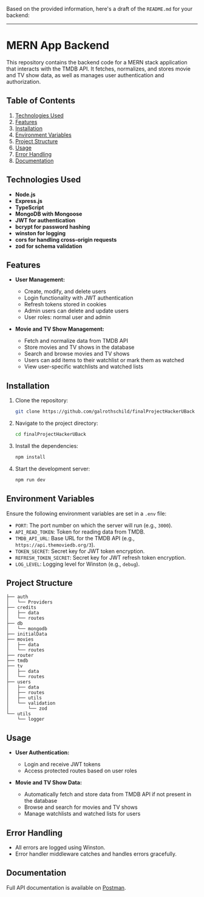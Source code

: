 Based on the provided information, here's a draft of the `README.md` for your backend:

---

# MERN App Backend

This repository contains the backend code for a MERN stack application that interacts with the TMDB API. It fetches, normalizes, and stores movie and TV show data, as well as manages user authentication and authorization.

## Table of Contents
1. [Technologies Used](#technologies-used)
2. [Features](#features)
3. [Installation](#installation)
4. [Environment Variables](#environment-variables)
5. [Project Structure](#project-structure)
6. [Usage](#usage)
7. [Error Handling](#error-handling)
8. [Documentation](#documentation)

## Technologies Used

- **Node.js**
- **Express.js**
- **TypeScript**
- **MongoDB with Mongoose**
- **JWT for authentication**
- **bcrypt for password hashing**
- **winston for logging**
- **cors for handling cross-origin requests**
- **zod for schema validation**

## Features

- **User Management:**
  - Create, modify, and delete users
  - Login functionality with JWT authentication
  - Refresh tokens stored in cookies
  - Admin users can delete and update users
  - User roles: normal user and admin

- **Movie and TV Show Management:**
  - Fetch and normalize data from TMDB API
  - Store movies and TV shows in the database
  - Search and browse movies and TV shows
  - Users can add items to their watchlist or mark them as watched
  - View user-specific watchlists and watched lists

## Installation

1. Clone the repository:
   ```sh
   git clone https://github.com/galrothschild/finalProjectHackerUBack
   ```
2. Navigate to the project directory:
   ```sh
   cd finalProjectHackerUBack
   ```
3. Install the dependencies:
   ```sh
   npm install
   ```
4. Start the development server:
   ```sh
   npm run dev
   ```

## Environment Variables

Ensure the following environment variables are set in a `.env` file:

- `PORT`: The port number on which the server will run (e.g., `3000`).
- `API_READ_TOKEN`: Token for reading data from TMDB.
- `TMDB_API_URL`: Base URL for the TMDB API (e.g., `https://api.themoviedb.org/3`).
- `TOKEN_SECRET`: Secret key for JWT token encryption.
- `REFRESH_TOKEN_SECRET`: Secret key for JWT refresh token encryption.
- `LOG_LEVEL`: Logging level for Winston (e.g., `debug`).

## Project Structure

```
├── auth
│   └── Providers
├── credits
│   ├── data
│   └── routes
├── db
│   └── mongodb
├── initialData
├── movies
│   ├── data
│   └── routes
├── router
├── tmdb
├── tv
│   ├── data
│   └── routes
├── users
│   ├── data
│   ├── routes
│   ├── utils
│   └── validation
│       └── zod
└── utils
    └── logger
```

## Usage

- **User Authentication:** 
  - Login and receive JWT tokens
  - Access protected routes based on user roles

- **Movie and TV Show Data:** 
  - Automatically fetch and store data from TMDB API if not present in the database
  - Browse and search for movies and TV shows
  - Manage watchlists and watched lists for users

## Error Handling

- All errors are logged using Winston.
- Error handler middleware catches and handles errors gracefully.

## Documentation

Full API documentation is available on [Postman](https://documenter.getpostman.com/view/34926651/2sA3rwMZxU).
